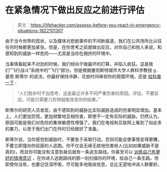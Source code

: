 # 在紧急情况下做出反应之前进行评估

> 原文：<https://lifehacker.com/assess-before-you-react-in-emergency-situations-1822101307>

由于当今世界的现状，以及媒体对悲剧事件的不间断报道，我们在公共场所比以往任何时候都更加紧张。但是，在你思考之前就做出反应，对你自己和他人来说，和感知到的威胁一样危险——尤其是当你在拥挤的环境中。



当事情看起来不对劲的时候，我们倾向于做最坏的打算，并陷入疯狂。这是我们“飞行战斗”系统中的“飞行”部分。但是根据曼彻斯特城市大学人群科学教授 g .基思·斯蒂尔 的说法，你最好保持冷静，花些时间审视你的周围环境。还是 [给科普一下](https://www.popsci.com/what-to-do-crowd-crush-panic#page-2) :

> “人们跑步时不加思考，这是最近许多不同严重伤害的原因。评估，不要反应。可能只需要几秒钟就能改变你的结果。”

斯蒂尔的研究人员发现，由于感知到的威胁比实际威胁造成的伤害明显增加。基本上，人们更加恐慌，更加频繁地互相伤害，即使不一定有实际的威胁。仍然认为，原因可能是我们对危险的集体敏感性增强了。我们在电视和互联网上看到了如此多的暴力，以至于我们出门在外时已经做好了准备。

斯蒂尔说，当你感觉到威胁时，不要急于采取行动，否则可能会使事情变得更糟，不要立即撞向你前面的人逃跑。你不仅会无缘无故地伤害他人(比如如果威胁不是真的)，而且你可能没有注意到身后就有一条逃生路线。你甚至可以 [训练自己有更好的情境意识](https://lifehacker.com/develop-your-situational-awareness-with-the-ooda-loop-1685050030) ，在你进入逃跑路线的那一刻扫描你的环境，给自己一条生路。但即使你没有，也要记住深呼吸，尽可能多地吸收信息，总比无望地冲进人群要好。